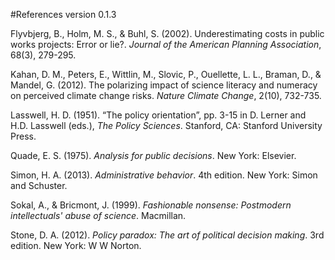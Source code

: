 #References
version 0.1.3

Flyvbjerg, B., Holm, M. S., & Buhl, S. (2002). Underestimating costs in public works projects: Error or lie?. _Journal of the American Planning Association_, 68(3), 279-295.

Kahan, D. M., Peters, E., Wittlin, M., Slovic, P., Ouellette, L. L., Braman, D., & Mandel, G. (2012). The polarizing impact of science literacy and numeracy on perceived climate change risks. _Nature Climate Change_, 2(10), 732-735.

Lasswell, H. D. (1951). “The policy orientation”, pp. 3-15 in D. Lerner and H.D. Lasswell (eds.), _The Policy Sciences_. Stanford, CA: Stanford University Press.

Quade, E. S. (1975). _Analysis for public decisions_. New York: Elsevier.

Simon, H. A. (2013). _Administrative behavior_. 4th edition. New York: Simon and Schuster.

Sokal, A., & Bricmont, J. (1999). _Fashionable nonsense: Postmodern intellectuals' abuse of science_. Macmillan.

Stone, D. A. (2012). _Policy paradox: The art of political decision making_. 3rd edition. New York: W W Norton.
